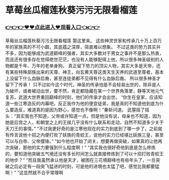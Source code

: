 # 草莓丝瓜榴莲秋葵污污无限看榴莲

### <a href="https://github.com/xinfue/dunp/issues/2">👉👉👉♥♥点此进入♥观看入口👈👉👉</a>

草莓丝瓜榴莲秋葵污污无限看榴莲
曌这里来。
    这些神灵世家和传承几十万上百万年的家族真的不可小觑，其底蕴之深厚，简直难以想象。
    不过这类的势力其实并不多，因为能够成为武道巅峰的强者，其实大多数对于男女之事并不是那么热衷，而且还有很多存在觉得绝世茫茫，也没有人能够配得上他，所以很多神圣级别的人物都是千年、万年的老单身狗。
    真正留下势力的顶尖人物，其实大多是天帝，还有某些特殊部族出来的天尊、神王，向玄黄天尊这类天生天养的武道至尊者，基本上没留下什么血脉后裔，甚至连徒弟都不见得有什么血脉后裔。
    所以很多神圣才留下了传承！
    只不过如今这个时代，神圣的传承怕是不会轻易出世的，除非是人为破坏，或者被动出世，要不然，肯定都隐藏在某一个世界角落里，静等天地元气复苏，武道大世界重回巅峰的时刻，他们的传承才会出世。
    “你生在皇家，应该知道一些江寒造反的内幕吧，反正我作为他的便宜徒弟，我是真的不知道他到底为什么要造反，难道真的是因为野心，感觉也不像啊！”秦斩问道。
    武曌摇了摇头：“其实我也不知道，父帝或许知道一点，但是他没有说，母亲也不知道，因为她是后宫之人，和朝堂之上的王侯几乎没有什么联系和走动，自然不知道多少关于天刀王的事情。”
    “不过我更好奇的是江寒他现在的实力到底到了哪一步了，之前就有传言说他十招之内便打败了妖族的青蛟王，说他的实力已经堪比妖族三皇，甚至可以与白帝、父帝撄锋。”
    “如今他也开始了闭关，想要再做突破，如果真的让他再次突破，那他的实力要强到什么程度啊！”
    “其实我也很好奇他到底是怎么修炼的，要知道他突破五气境还没有多长时间怎么就直接修炼到了可以十招打败青蛟王的地步？”
    “而且我虽然承认他是天才，被困在三花境巅峰也有些年头了，一旦突破之后必定有一段突飞猛进的时刻，可是他的进境也太猛了吧，感觉比我都要猛啊！”
    “这显然就不合乎常理啊
